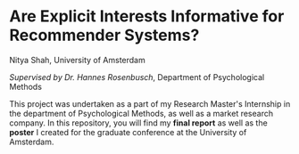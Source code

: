 # Are Explicit Interests Informative for Recommender Systems?

Nitya Shah, University of Amsterdam

*Supervised by Dr. Hannes Rosenbusch*, Department of Psychological Methods

This project was undertaken as a part of my Research Master's Internship in the department of Psychological Methods, as well as a market research company. In this repository, you will find my **final report** as well as the **poster** I created for the graduate conference at the University of Amsterdam. 
